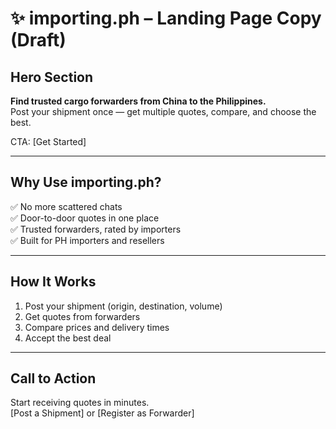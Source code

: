 # ✨ importing.ph – Landing Page Copy (Draft)

## Hero Section
**Find trusted cargo forwarders from China to the Philippines.**  
Post your shipment once — get multiple quotes, compare, and choose the best.

CTA: [Get Started]

---

## Why Use importing.ph?

✅ No more scattered chats  
✅ Door-to-door quotes in one place  
✅ Trusted forwarders, rated by importers  
✅ Built for PH importers and resellers

---

## How It Works

1. Post your shipment (origin, destination, volume)
2. Get quotes from forwarders
3. Compare prices and delivery times
4. Accept the best deal

---

## Call to Action
Start receiving quotes in minutes.  
[Post a Shipment] or [Register as Forwarder]

